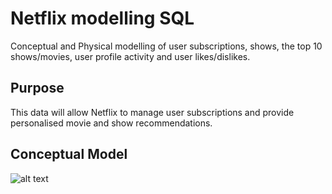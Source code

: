 # Netflix modelling SQL
Conceptual and Physical modelling of user subscriptions, shows, the top 10 shows/movies, user profile activity and user likes/dislikes. 
## Purpose
This data will allow Netflix to manage user subscriptions and provide personalised movie and show recommendations.
## Conceptual Model
![alt text](https://github.com/[KaurArshnoor]/[Netflix-modelling]/blob/[main]/ConceptualModel.jpg?raw=true)
